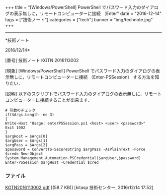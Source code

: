 ﻿+++
title = "[Windows/PowerShell] PowerShell でパスワード入力のダイアログの表示無しに，リモートコンピューターに接続 （Enter"
date = "2016-12-14"
tags = ["技術ノート"]
categories = ["tech"]
banner = "img/technote.jpg"
+++

-----------------------------------------------------------------------------------------------------------------------------

*技術ノート

2016/12/14*


[番号]
技術ノート KGTN 2016113002

[現象]
[Windows/PowerShell] PowerShell
でパスワード入力のダイアログの表示無しに，リモートコンピューターに接続
（Enter-PSSession） する方法を知りたい．

[説明]
以下のスクリプトでパスワード入力のダイアログの表示無しに，リモートコンピューターに接続することが出来ます．

    # 引数のチェック
    if($Args.Length -ne 3)
    {
    Write-Host "Usage: enterPSSession.ps1 <host> <user> <password>" 
    Exit 1002
    }
    $argHost = $Args[0]
    $argUser = $Args[1]
    $argPass = $Args[2]
    $password = ConvertTo-SecureString $argPass -AsPlainText -Force
    $cred= New-Object System.Management.Automation.PSCredential($argUser,$password)
    Enter-PSSession $argHost -Credential $cred


### ファイル

 
 


[KGTN2016113002.pdf](http://techreport.kitasp.net/attachments/download/3186/KGTN2016113002.pdf)
 [(58.7 KB)] [kitasp 技術センター, 2016/12/14
17:52]


 


 

